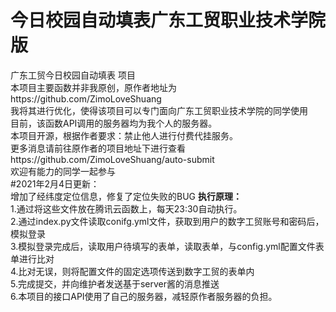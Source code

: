 # 今日校园自动填表广东工贸职业技术学院版
广东工贸今日校园自动填表 项目 <br>
本项目主要函数并非我原创，原作者地址为https://github.com/ZimoLoveShuang<br>
我将其进行优化，使得该项目可以专门面向广东工贸职业技术学院的同学使用<br>
目前，该函数API调用的服务器均为我个人的服务器。 <br>
本项目开源，根据作者要求：禁止他人进行付费代挂服务。<br>
更多消息请前往原作者的项目地址下进行查看https://github.com/ZimoLoveShuang/auto-submit <br>
欢迎有能力的同学一起参与 <br>
#2021年2月4日更新：<br>
增加了经纬度定位信息，修复了定位失败的BUG
<strong>执行原理：</strong><br>
1.通过将这些文件放在腾讯云函数上，每天23:30自动执行。<br>
2.通过index.py文件读取conifg.yml文件，获取到用户的数字工贸账号和密码后，模拟登录<br>
3.模拟登录完成后，读取用户待填写的表单，读取表单，与config.yml配置文件表单进行比对<br>
4.比对无误，则将配置文件的固定选项传送到数字工贸的表单内<br>
5.完成提交，并向维护者发送基于server酱的消息推送<br>
6.本项目的接口API使用了自己的服务器，减轻原作者服务器的负担。
